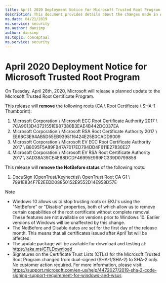 ```yaml
---
title: April 2020 Deployment Notice for Microsoft Trusted Root Program 
description: This document provides details about the changes made in April 2020 to the root store.
ms.date: 04/21/2019
ms.service: security
ms.author: dansimp
author: dansimp
ms.topic: conceptual
ms.service: security
---
```


# April 2020 Deployment Notice for Microsoft Trusted Root Program 

On Tuesday, April 28th, 2020, Microsoft will release a planned update to the Microsoft Trusted Root Certificate Program.

This release will **remove** the following roots (CA \ Root Certificate \ SHA-1 Thumbprint):

1. Microsoft Corporation \\ Microsoft ECC Root Certificate Authority 2017 \\ 7CA9013D43721551E987380B3EAE4B442DC037EA
2. Microsoft Corporation \\ Microsoft RSA Root Certificate Authority 2017 \\ EE68C3E94AB5D55EB9395116424E25B0CADD9009
3. Microsoft Corporation \\ Microsoft EV ECC Root Certificate Authority 2017 \\ B8095F5A89FB47A7017ED794DD4F611E27830E27
4. Microsoft Corporation \\ Microsoft EV RSA Root Certificate Authority 2017 \\ 3AD38A39CE4E88DCDF46995E969FC339D0799858

This release will **remove the NotBefore status** of the following roots: 
1. DocuSign (OpenTrust/Keynectis)\\ OpenTrust Root CA G1 \\ 7991E834F7E2EEDD08950152E9552D14E958D57E



>[!NOTE]
> * Windows 10 allows us to stop trusting roots or EKU's using the "NotBefore" or "Disable" properties, both of which allow us to remove certain capabilities of the root certificate without complete removal. These features are not available on versions prior to Windows 10. Earlier versions of Windows will be unaffected by this change. 
> * The NotBefore and Disable dates are set for the first day of the release month. This means that all certificates issued after April 1st will be affected.  
> * The update package will be available for download and testing at: <https://aka.ms/CTLDownload>
> * Signatures on the Certificate Trust Lists (CTLs) for the Microsoft Trusted Root Program changed from dual-signed (SHA-1/SHA-2) to SHA-2 only. No customer action required. For more information, please visit: <https://support.microsoft.com/en-us/help/4472027/2019-sha-2-code-signing-support-requirement-for-windows-and-wsus> 
